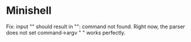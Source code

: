 # Minishell

Fix: input "" should result in "": command not found. Right now, the parser does not set command->argv
          " " works perfectly.
